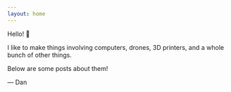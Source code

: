```yaml
---
layout: home
---
```


Hello! 👋

I like to make things involving computers, drones, 3D printers, and a whole bunch of other things.

Below are some posts about them!

— Dan
